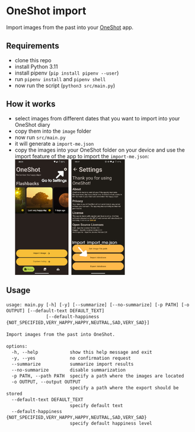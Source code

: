 # OneShot import

Import images from the past into your [OneShot](https://github.com/ptrLx/OneShot) app.

## Requirements

* clone this repo
* install Python 3.11
* install pipenv (`pip install pipenv --user`)
* run `pipenv install` and `pipenv shell`
* now run the script (`python3 src/main.py`)

## How it works

* select images from different dates that you want to import into your OneShot diary
* copy them into the `image` folder
* now run `src/main.py`
* it will generate a `import-me.json`
* copy the images into your OneShot folder on your device and use the import feature of the app to import the `import-me.json`:
  <div style="display:flex;">
  <img alt="screenshot_1" src="assets/screenshot_1.jpg" width="30%">
  <img style="padding-left: 8px;" alt="screenshot_2" src="assets/screenshot_2.jpg" width="30%">
  </div>

## Usage

```
usage: main.py [-h] [-y] [--summarize] [--no-summarize] [-p PATH] [-o OUTPUT] [--default-text DEFAULT_TEXT]
               [--default-happiness {NOT_SPECIFIED,VERY_HAPPY,HAPPY,NEUTRAL,SAD,VERY_SAD}]

Import images from the past into OneShot.

options:
  -h, --help            show this help message and exit
  -y, --yes             no confirmation request
  --summarize           summarize import results
  --no-summarize        disable summarization
  -p PATH, --path PATH  specify a path where the images are located
  -o OUTPUT, --output OUTPUT
                        specify a path where the export should be stored
  --default-text DEFAULT_TEXT
                        specify default text
  --default-happiness {NOT_SPECIFIED,VERY_HAPPY,HAPPY,NEUTRAL,SAD,VERY_SAD}
                        specify default happiness level
```
